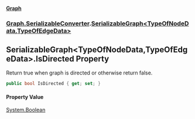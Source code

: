 #### [Graph](./index.md 'index')
### [Graph.SerializableConverter](./Graph-SerializableConverter.md 'Graph.SerializableConverter').[SerializableGraph&lt;TypeOfNodeData,TypeOfEdgeData&gt;](./Graph-SerializableConverter-SerializableGraph-TypeOfNodeData_TypeOfEdgeData-.md 'Graph.SerializableConverter.SerializableGraph&lt;TypeOfNodeData,TypeOfEdgeData&gt;')
## SerializableGraph&lt;TypeOfNodeData,TypeOfEdgeData&gt;.IsDirected Property
Return true when graph is directed or otherwise return false.  
```csharp
public bool IsDirected { get; set; }
```
#### Property Value
[System.Boolean](https://docs.microsoft.com/en-us/dotnet/api/System.Boolean 'System.Boolean')  
